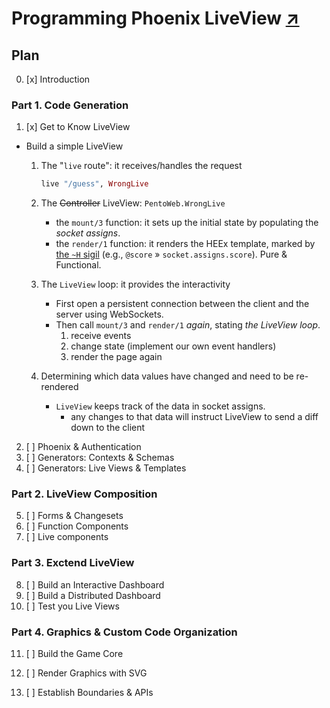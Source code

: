# Programming Phoenix LiveView [↗️]

## Plan

0. [x] Introduction

### Part 1. Code Generation

1.  [x] Get to Know LiveView

- Build a simple LiveView

  1. The "`live` route": it receives/handles the request

     ```ex
     live "/guess", WrongLive
     ```

  1. The ~~Controller~~ LiveView: `PentoWeb.WrongLive`

     - the `mount/3` function: it sets up the initial state by populating the _socket assigns_.
     - the `render/1` function: it renders the HEEx template, marked by [the `~H` sigil](https://hexdocs.pm/phoenix_live_view/0.17.0/Phoenix.LiveView.Helpers.html#sigil_H/2) (e.g., `@score` » `socket.assigns.score`). Pure & Functional.

  1. The `LiveView` loop: it provides the interactivity

     - First open a persistent connection between the client and the server using WebSockets.
     - Then call `mount/3` and `render/1` _again_, stating _the LiveView loop_.
       1. receive events
       1. change state (implement our own event handlers)
       1. render the page again

  1. Determining which data values have changed and need to be re-rendered
     - `LiveView` keeps track of the data in socket assigns.
       - any changes to that data will instruct LiveView to send a diff down to the client

2.  [ ] Phoenix & Authentication
3.  [ ] Generators: Contexts & Schemas
4.  [ ] Generators: Live Views & Templates

### Part 2. LiveView Composition

5.  [ ] Forms & Changesets
6.  [ ] Function Components
7.  [ ] Live components

### Part 3. Exctend LiveView

8.  [ ] Build an Interactive Dashboard
9.  [ ] Build a Distributed Dashboard
10. [ ] Test you Live Views

### Part 4. Graphics & Custom Code Organization

11. [ ] Build the Game Core
12. [ ] Render Graphics with SVG
13. [ ] Establish Boundaries & APIs

    [↗️]: https://pragprog.com/titles/liveview/programming-phoenix-liveview/
